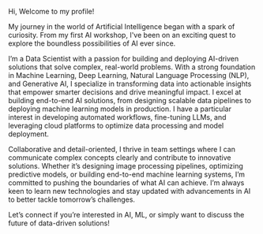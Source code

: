 Hi, Welcome to my profile!

My journey in the world of Artificial Intelligence began with a spark of curiosity. From my first AI workshop, I've been on an exciting quest to explore the boundless possibilities of AI ever since.

I’m a Data Scientist with a passion for building and deploying AI-driven solutions that solve complex, real-world problems. With a strong foundation in Machine Learning, Deep Learning, Natural Language Processing (NLP), and Generative AI, I specialize in transforming data into actionable insights that empower smarter decisions and drive meaningful impact. I excel at building end-to-end AI solutions, from designing scalable data pipelines to deploying machine learning models in production. I have a particular interest in developing automated workflows, fine-tuning LLMs, and leveraging cloud platforms to optimize data processing and model deployment.

Collaborative and detail-oriented, I thrive in team settings where I can communicate complex concepts clearly and contribute to innovative solutions. Whether it’s designing image processing pipelines, optimizing predictive models, or building end-to-end machine learning systems, I’m committed to pushing the boundaries of what AI can achieve. I’m always keen to learn new technologies and stay updated with advancements in AI to better tackle tomorrow’s challenges.

Let’s connect if you’re interested in AI, ML, or simply want to discuss the future of data-driven solutions!
